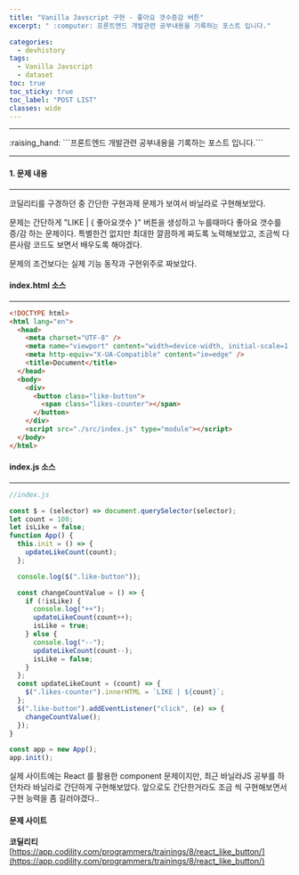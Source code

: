 ```yaml
---
title: "Vanilla Javscript 구현 - 좋아요 갯수증감 버튼"
excerpt: " :computer: 프론트엔드 개발관련 공부내용을 기록하는 포스트 입니다."

categories:
  - devhistory
tags:
  - Vanilla Javscript
  - dataset
toc: true
toc_sticky: true
toc_label: "POST LIST"
classes: wide
---
```


<hr>
:raising_hand:  ```프론트엔드 개발관련 공부내용을 기록하는 포스트 입니다.```
<hr>

#### 1. 문제 내용

---

코딜리티를 구경하던 중 간단한 구현과제 문제가 보여서 바닐라로 구현해보았다.

문제는 간단하게 "LIKE | { 좋아요갯수 }" 버튼을 생성하고 누를때마다 좋아요 갯수를 증/감 하는 문제이다.
특별한건 없지만 최대한 깔끔하게 짜도록 노력해보았고, 조금씩 다른사람 코드도 보면서 배우도록 해야겠다.

문제의 조건보다는 실제 기능 동작과 구현위주로 짜보았다.

#### index.html 소스

---

```html
<!DOCTYPE html>
<html lang="en">
  <head>
    <meta charset="UTF-8" />
    <meta name="viewport" content="width=device-width, initial-scale=1.0" />
    <meta http-equiv="X-UA-Compatible" content="ie=edge" />
    <title>Document</title>
  </head>
  <body>
    <div>
      <button class="like-button">
        <span class="likes-counter"></span>
      </button>
    </div>
    <script src="./src/index.js" type="module"></script>
  </body>
</html>
```

#### index.js 소스

---

```js
//index.js

const $ = (selector) => document.querySelector(selector);
let count = 100;
let isLike = false;
function App() {
  this.init = () => {
    updateLikeCount(count);
  };

  console.log($(".like-button"));

  const changeCountValue = () => {
    if (!isLike) {
      console.log("++");
      updateLikeCount(count++);
      isLike = true;
    } else {
      console.log("--");
      updateLikeCount(count--);
      isLike = false;
    }
  };
  const updateLikeCount = (count) => {
    $(".likes-counter").innerHTML = `LIKE | ${count}`;
  };
  $(".like-button").addEventListener("click", (e) => {
    changeCountValue();
  });
}

const app = new App();
app.init();
```

실제 사이트에는 React 를 활용한 component 문제이지만, 최근 바닐라JS 공부를 하던차라 바닐라로 간단하게 구현해보았다.
앞으로도 간단한거라도 조금 씩 구현해보면서 구현 능력을 좀 길러야겠다..

#### 문제 사이트

**코딜리티** [https://app.codility.com/programmers/trainings/8/react_like_button/](https://app.codility.com/programmers/trainings/8/react_like_button/)

